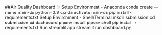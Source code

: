 ##Air Quality Dashboard ✨
Setup Environment - Anaconda
conda create --name main-ds python=3.9
conda activate main-ds
pip install -r requirements.txt
Setup Environment - Shell/Terminal
mkdir submission
cd submission 
cd dashboard
pipenv install
pipenv shell
pip install -r requirements.txt
Run streamlit app
streamlit run dashboard.py
